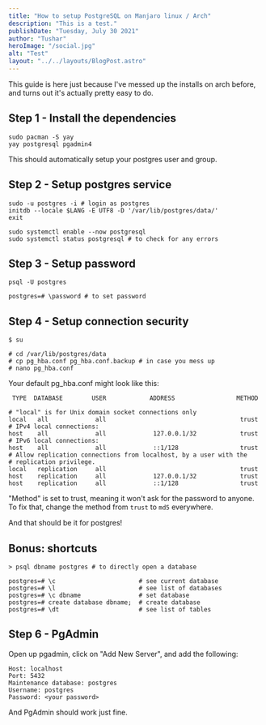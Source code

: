 ```yaml
---
title: "How to setup PostgreSQL on Manjaro linux / Arch"
description: "This is a test."
publishDate: "Tuesday, July 30 2021"
author: "Tushar"
heroImage: "/social.jpg"
alt: "Test"
layout: "../../layouts/BlogPost.astro"
---
```


This guide is here just because I've messed up the installs on arch before, and turns out it's actually pretty easy to do.

## Step 1 - Install the dependencies

```
sudo pacman -S yay
yay postgresql pgadmin4
```

This should automatically setup your postgres user and group.

## Step 2 - Setup postgres service

```
sudo -u postgres -i # login as postgres
initdb --locale $LANG -E UTF8 -D '/var/lib/postgres/data/'
exit

sudo systemctl enable --now postgresql
sudo systemctl status postgresql # to check for any errors
```

## Step 3 - Setup password

```
psql -U postgres

postgres=# \password # to set password
```

## Step 4 - Setup connection security

```
$ su

# cd /var/lib/postgres/data
# cp pg_hba.conf pg_hba.conf.backup # in case you mess up
# nano pg_hba.conf
```

Your default pg_hba.conf might look like this:

```plaintext
 TYPE  DATABASE        USER            ADDRESS                 METHOD

# "local" is for Unix domain socket connections only
local   all             all                                     trust
# IPv4 local connections:
host    all             all             127.0.0.1/32            trust
# IPv6 local connections:
host    all             all             ::1/128                 trust
# Allow replication connections from localhost, by a user with the
# replication privilege.
local   replication     all                                     trust
host    replication     all             127.0.0.1/32            trust
host    replication     all             ::1/128                 trust
```

"Method" is set to trust, meaning it won't ask for the password to anyone. To fix that, change the method from `trust` to `md5` everywhere.

And that should be it for postgres!

## Bonus: shortcuts

```
> psql dbname postgres # to directly open a database

postgres=# \c                       # see current database
postgres=# \l                       # see list of databases
postgres=# \c dbname                # set database
postgres=# create database dbname;  # create database
postgres=# \dt                      # see list of tables
```

## Step 6 - PgAdmin

Open up pgadmin, click on "Add New Server", and add the following:

```plaintext
Host: localhost
Port: 5432
Maintenance database: postgres
Username: postgres
Password: <your password>
```

And PgAdmin should work just fine.
